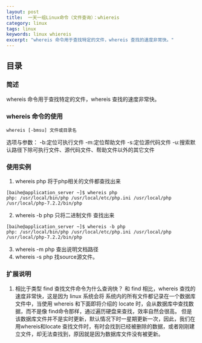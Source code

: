 ```yaml
---
layout: post
title:  一天一组Linux命令（文件查询）：whiereis
category: linux 
tags: linux 
keywords: linux whiereis
excerpt: "whereis 命令用于查找特定的文件，whereis 查找的速度非常快。"
---
```


## 目录

### 简述
whereis 命令用于查找特定的文件，whereis 查找的速度非常快。

### whereis 命令的使用
`whereis [-bmsu] 文件或目录名`

选项与参数：
-b:定位可执行文件
-m:定位帮助文件
-s:定位源代码文件
-u:搜索默认路径下除可执行文件、源代码文件、帮助文件以外的其它文件

### 使用实例
1. whereis php 将于php相关的文件都查找出来
```
[baihe@application_server ~]$ whereis php
php: /usr/local/bin/php /usr/local/etc/php.ini /usr/local/php /usr/local/php-7.2.2/bin/php
```
2. whereis -b php 只将二进制文件 查找出来 
```
[baihe@application_server ~]$ whereis -b php
php: /usr/local/bin/php /usr/local/etc/php.ini /usr/local/php /usr/local/php-7.2.2/bin/php
```

3. whereis -m php  查出说明文档路径
4. whereis -s php  找source源文件。 

### 扩展说明

1. 相比于类型 find 查找文件命令为什么查询快？
和 find 相比，whereis 查找的速度非常快，这是因为 linux 系统会将 系统内的所有文件都记录在一个数据库文件中，当使用 whereis 和下面即将介绍的 locate 时，会从数据库中查找数据，而不是像 find命令那样，通过遍历硬盘来查找，效率自然会很高。
但是该数据库文件并不是实时更新，默认情况下时一星期更新一次，因此，我们在用whereis和locate 查找文件时，有时会找到已经被删除的数据，或者刚刚建立文件，却无法查找到，原因就是因为数据库文件没有被更新。 

